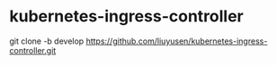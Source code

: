 # kubernetes-ingress-controller
git clone -b develop https://github.com/liuyusen/kubernetes-ingress-controller.git